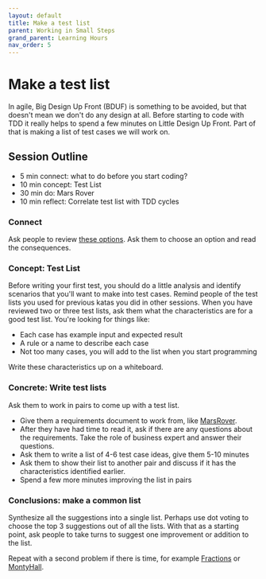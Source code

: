 ```yaml
---
layout: default
title: Make a test list
parent: Working in Small Steps
grand_parent: Learning Hours
nav_order: 5
---
```


# Make a test list

In agile, Big Design Up Front (BDUF) is something to be avoided, but that doesn't mean we don't do any design at all. Before starting to code with TDD it really helps to spend a few minutes on Little Design Up Front. Part of that is  making a list of test cases we will work on.

## Session Outline
 
* 5 min connect: what to do before you start coding?
* 10 min concept: Test List
* 30 min do: Mars Rover
* 10 min reflect: Correlate test list with TDD cycles

### Connect
Ask people to review [these options](https://emilybache.github.io/exercises/warm_up_questions/tdd_overview_what_would_you_do.html). Ask them to choose an option and read the consequences.

### Concept: Test List
Before writing your first test, you should do a little analysis and identify scenarios that you'll want to make into test cases. Remind people of the test lists you used for previous katas you did in other sessions. When you have reviewed two or three test lists, ask them what the characteristics are for a good test list. You're looking for things like:

- Each case has example input and expected result
- A rule or a name to describe each case
- Not too many cases, you will add to the list when you start programming

Write these characteristics up on a whiteboard. 

### Concrete: Write test lists
Ask them to work in pairs to come up with a test list. 

- Give them a requirements document to work from, like [MarsRover](https://emilybache.github.io/exercises/kata_descriptions/mars_rover.html).
- After they have had time to read it, ask if there are any questions about the requirements. Take the role of business expert and answer their questions.
- Ask them to write a list of 4-6 test case ideas, give them 5-10 minutes
- Ask them to show their list to another pair and discuss if it has the characteristics identified earlier.
- Spend a few more minutes improving the list in pairs

### Conclusions: make a common list
Synthesize all the suggestions into a single list. Perhaps use dot voting to choose the top 3 suggestions out of all the lists. With that as a starting point, ask people to take turns to suggest one improvement or addition to the list.

Repeat with a second problem if there is time, for example [Fractions](https://emilybache.github.io/exercises/kata_descriptions/fractions.html) or [MontyHall](https://emilybache.github.io/exercises/kata_descriptions/monty_hall.html).
